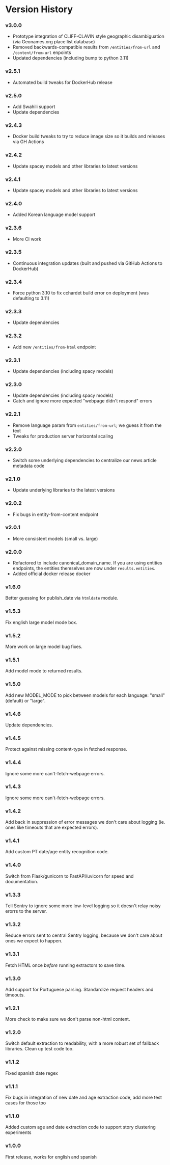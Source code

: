 Version History
===============

### v3.0.0

* Prototype integration of CLIFF-CLAVIN style geographic disambiguation (via Geonames.org place list database) 
* Removed backwards-compatible results from `/entities/from-url` and `/content/from-url` enpoints
* Updated dependencies (including bump to python 3.11)

### v2.5.1

* Automated build tweaks for DockerHub release

### v2.5.0

* Add Swahili support
* Update dependencies

### v2.4.3

* Docker build tweaks to try to reduce image size so it builds and releases via GH Actions

### v2.4.2

* Update spacey models and other libraries to latest versions

### v2.4.1

* Update spacey models and other libraries to latest versions

### v2.4.0

* Added Korean language model support

### v2.3.6

* More CI work

### v2.3.5

* Continuous integration updates (built and pushed via GitHub Actions to DockerHub)

### v2.3.4

* Force python 3.10 to fix cchardet build error on deployment (was defaulting to 3.11)

### v2.3.3

* Update dependencies

### v2.3.2

* Add new `/entities/from-html` endpoint

### v2.3.1

* Update dependencies (including spacy models)

### v2.3.0

* Update dependencies (including spacy models)
* Catch and ignore more expected "webpage didn't respond" errors

### v2.2.1

* Remove language param from `entities/from-url`; we guess it from the text
* Tweaks for production server horizontal scaling

### v2.2.0

* Switch some underlying dependencies to centralize our news article metadata code

### v2.1.0

* Update underlying libraries to the latest versions

### v2.0.2

* Fix bugs in entity-from-content endpoint

### v2.0.1

* More consistent models (small vs. large)

### v2.0.0

* Refactored to include canonical_domain_name. If you are using entities endpoints, the entities themselves are 
  now under `results.entities`.
* Added official docker release docker 

### v1.6.0

Better guessing for publish_date via `htmldate` module.

### v1.5.3

Fix english large model mode box.

### v1.5.2

More work on large model bug fixes.

### v1.5.1

Add model mode to returned results.

### v1.5.0

Add new MODEL_MODE to pick between models for each language: "small" (default) or "large".

### v1.4.6

Update dependencies.

### v1.4.5

Protect against missing content-type in fetched response.

### v1.4.4

Ignore some more can't-fetch-webpage errors.

### v1.4.3

Ignore some more can't-fetch-webpage errors.

### v1.4.2

Add back in suppression of error messages we don't care about logging (ie. ones like timeouts that are expected errors).

### v1.4.1

Add custom PT date/age entity recognition code.

### v1.4.0

Switch from Flask/gunicorn to FastAPI/uvicorn for speed and documentation.

### v1.3.3

Tell Sentry to ignore some more low-level logging so it doesn't relay noisy erorrs to the server.

### v1.3.2

Reduce errors sent to central Sentry logging, because we don't care about ones we expect to happen.

### v1.3.1

Fetch HTML once *before* running extractors to save time.

### v1.3.0

Add support for Portuguese parsing. Standardize request headers and timeouts.

### v1.2.1

More check to make sure we don't parse non-html content. 

### v1.2.0

Switch default extraction to readability, with a more robust set of fallback libraries. Clean up test code too. 

### v1.1.2

Fixed spanish date regex

### v1.1.1

Fix bugs in integration of new date and age extraction code, add more test cases for those too

### v1.1.0

Added custom age and date extraction code to support story clustering experiments

### v1.0.0

First release, works for english and spanish
